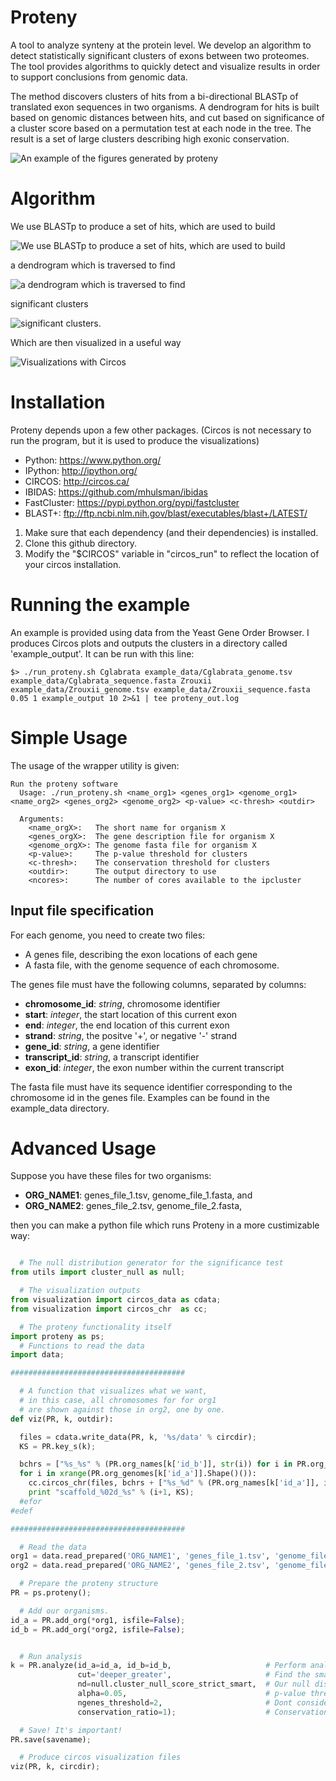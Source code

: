 Proteny
=======

A tool to analyze synteny at the protein level.
We develop an algorithm to detect statistically significant clusters of exons between two proteomes.
The tool provides algorithms to quickly detect and visualize results in order to support conclusions from genomic data.

The method discovers clusters of hits from a bi-directional BLASTp of translated exon sequences in two organisms.
A dendrogram for hits is built based on genomic distances between hits, and cut based on significance of a cluster score based on a permutation test at each node in the tree.
The result is a set of large clusters describing high exonic conservation.

![An example of the figures generated by proteny](/readme/example_output.gif)

Algorithm
=========

We use BLASTp to produce a set of hits, which are used to build

![We use BLASTp to produce a set of hits, which are used to build](/readme/clustering_dendrogram_a.gif)

a dendrogram which is traversed to find

![a dendrogram which is traversed to find](/readme/clustering_dendrogram_b.gif)

significant clusters

![significant clusters.](/readme/clustering_dendrogram_c.gif)

Which are then visualized in a useful way

![Visualizations with Circos](/readme/visualization.gif)


Installation
=============

Proteny depends upon a few other packages.
(Circos is not necessary to run the program, but it is used to produce the visualizations)

 * Python: https://www.python.org/
 * IPython: http://ipython.org/
 * CIRCOS: http://circos.ca/
 * IBIDAS: https://github.com/mhulsman/ibidas
 * FastCluster: https://pypi.python.org/pypi/fastcluster
 * BLAST+: ftp://ftp.ncbi.nlm.nih.gov/blast/executables/blast+/LATEST/


1. Make sure that each dependency (and their dependencies) is installed.
2. Clone this github directory.
3. Modify the "$CIRCOS" variable in "circos_run" to reflect the location of your circos installation.

Running the example
=====================

An example is provided using data from the Yeast Gene Order Browser.
I produces Circos plots and outputs the clusters in a directory called 'example_output'.
It can be run with this line:

```shell
$> ./run_proteny.sh Cglabrata example_data/Cglabrata_genome.tsv example_data/Cglabrata_sequence.fasta Zrouxii example_data/Zrouxii_genome.tsv example_data/Zrouxii_sequence.fasta 0.05 1 example_output 10 2>&1 | tee proteny_out.log
```

Simple Usage
=============

The usage of the wrapper utility is given:

```shell
Run the proteny software
  Usage: ./run_proteny.sh <name_org1> <genes_org1> <genome_org1> <name_org2> <genes_org2> <genome_org2> <p-value> <c-thresh> <outdir>

  Arguments:
    <name_orgX>:   The short name for organism X
    <genes_orgX>:  The gene description file for organism X
    <genome_orgX>: The genome fasta file for organism X
    <p-value>:     The p-value threshold for clusters
    <c-thresh>:    The conservation threshold for clusters
    <outdir>:      The output directory to use
    <ncores>:      The number of cores available to the ipcluster
```

Input file specification
-------------------------

For each genome, you need to create two files:
 * A genes file, describing the exon locations of each gene
 * A fasta file, with the genome sequence of each chromosome.

The genes file must have the following columns, separated by columns:

 * **chromosome_id**: *string*, chromosome identifier
 * **start**: *integer*, the start location of this current exon
 * **end**: *integer*, the end location of this current exon
 * **strand**: *string*, the positve '+', or negative '-' strand
 * **gene_id**: *string*, a gene identifier
 * **transcript_id**: *string*, a transcript identifier
 * **exon_id**: *integer*, the exon number within the current transcript

The fasta file must have its sequence identifier corresponding to the chromosome id in the genes file.
Examples can be found in the example_data directory.


Advanced Usage
===============

Suppose you have these files for two organisms:
 * **ORG_NAME1**: genes_file_1.tsv, genome_file_1.fasta, and
 * **ORG_NAME2**: genes_file_2.tsv, genome_file_2.fasta,

then you can make a python file which runs Proteny in a more custimizable way:

```python

  # The null distribution generator for the significance test
from utils import cluster_null as null;

  # The visualization outputs
from visualization import circos_data as cdata;
from visualization import circos_chr  as cc;

  # The proteny functionality itself
import proteny as ps;
  # Functions to read the data
import data;

#######################################

  # A function that visualizes what we want,
  # in this case, all chromosomes for for org1 
  # are shown against those in org2, one by one.
def viz(PR, k, outdir):

  files = cdata.write_data(PR, k, '%s/data' % circdir);
  KS = PR.key_s(k);

  bchrs = ["%s_%s" % (PR.org_names[k['id_b']], str(i)) for i in PR.org_genomes[k['id_b']].Get(0)() ];
  for i in xrange(PR.org_genomes[k['id_a']].Shape()()):
    cc.circos_chr(files, bchrs + ["%s_%d" % (PR.org_names[k['id_a']], i+1)], ["%s_%d=0.4r" % (PR.org_names[k['id_a']], i+1)], circdir, "scaffold_%02d_%s" % (i+1, KS) );
    print "scaffold_%02d_%s" % (i+1, KS);
  #efor
#edef

#######################################

  # Read the data
org1 = data.read_prepared('ORG_NAME1', 'genes_file_1.tsv', 'genome_file_1.fasta');
org2 = data.read_prepared('ORG_NAME2', 'genes_file_2.tsv', 'genome_file_2.fasta');

  # Prepare the proteny structure
PR = ps.proteny();

  # Add our organisms.
id_a = PR.add_org(*org1, isfile=False);
id_b = PR.add_org(*org2, isfile=False);


  # Run analysis
k = PR.analyze(id_a=id_a, id_b=id_b,                     # Perform analysis between the two organisms we added
               cut='deeper_greater',                     # Find the smallest p-value given a conservation ratio
               nd=null.cluster_null_score_strict_smart,  # Our null distribution
               alpha=0.05,                               # p-value threshold
               ngenes_threshold=2,                       # Dont consider a cluster if it doesn't contain enough genes (not synteny)
               conservation_ratio=1);                    # Conservation ratio requirement

  # Save! It's important!
PR.save(savename);

  # Produce circos visualization files
viz(PR, k, circdir);

```
